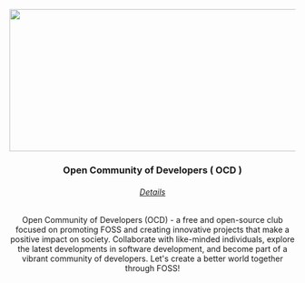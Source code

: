 <p align="center">
  <img align="center" width="585" height="250" src="https://user-images.githubusercontent.com/107239398/236382393-3c160c87-25b2-4aaf-9dd4-34a2a3a1b35d.png">
</p>

<h3 align="center">Open Community of Developers ( OCD )</h3>

<h6 align="center">
  <a href="#">
    Details
  </a>
</h6>

<p align="center"> Open Community of Developers (OCD) - a free and open-source club focused on promoting FOSS and creating innovative projects that make a positive impact on society. Collaborate with like-minded individuals, explore the latest developments in software development, and become part of a vibrant community of developers. Let's create a better world together through FOSS!</p>
